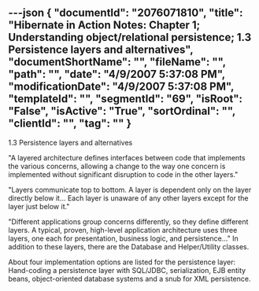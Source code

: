 ---json
{
  "documentId": "2076071810",
  "title": "Hibernate in Action Notes: Chapter 1; Understanding object/relational persistence; 1.3 Persistence layers and alternatives",
  "documentShortName": "",
  "fileName": "",
  "path": "",
  "date": "4/9/2007 5:37:08 PM",
  "modificationDate": "4/9/2007 5:37:08 PM",
  "templateId": "",
  "segmentId": "69",
  "isRoot": "False",
  "isActive": "True",
  "sortOrdinal": "",
  "clientId": "",
  "tag": ""
}
---

1.3 Persistence layers and alternatives

&quot;A layered architecture defines interfaces between code that implements the various concerns, allowing a change to the way one concern is implemented without significant disruption to code in the other layers.&quot;

&quot;Layers communicate top to bottom. A layer is dependent only on the layer
directly below it... Each layer is unaware of any other layers except for the layer just below it.&quot;

&quot;Different applications group concerns differently, so they define different layers. A typical, proven, high-level application architecture uses three layers, one each for presentation, business logic, and persistence...&quot; In addition to these layers, there are the Database and Helper/Utility classes.

About four implementation options are listed for the persistence layer: Hand-coding a persistence layer with SQL/JDBC, serialization, EJB entity beans, object-oriented database systems and a snub for XML persistence.
